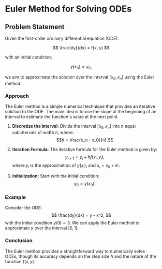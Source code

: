# Euler Method for Solving ODEs

## Problem Statement

Given the first-order ordinary differential equation (ODE):

$$
\frac{dy}{dx} = f(x, y)
$$

with an initial condition:

$$
y(x_0) = y_0,
$$

we aim to approximate the solution over the interval $[x_0, x_n]$ using the Euler method.

### Approach

The Euler method is a simple numerical technique that provides an iterative solution to the ODE. The main idea is to use the slope at the beginning of an interval to estimate the function's value at the next point.

1. **Discretize the interval:** Divide the interval $[x_0, x_n]$ into $n$ equal subintervals of width $h$, where:
   $$h = \frac{x_n - x_0}{n}.$$

2. **Iteration Formula:** The iterative formula for the Euler method is given by:
   $$
   y_{i+1} = y_i + h f(x_i, y_i),
   $$
   where $y_i$ is the approximation of $y(x_i)$, and $x_i = x_0 + ih$.

3. **Initialization:** Start with the initial condition:
   $$
   y_0 = y(x_0).
   $$

### Example

Consider the ODE:
$$
\frac{dy}{dx} = y - x^2,
$$
with the initial condition $y(0) = 3$. We can apply the Euler method to approximate $y$ over the interval $[0, 1]$.

### Conclusion

The Euler method provides a straightforward way to numerically solve ODEs, though its accuracy depends on the step size $h$ and the nature of the function $f(x, y)$.

